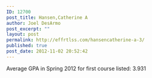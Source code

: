 ```yaml
---
ID: 12700
post_title: Hansen,Catherine A
author: Joel DesArmo
post_excerpt: ""
layout: post
permalink: http://effrtlss.com/hansencatherine-a-3/
published: true
post_date: 2012-11-02 20:52:42
---
```

<p>Average GPA in Spring 2012 for first course listed: 3.931</p>